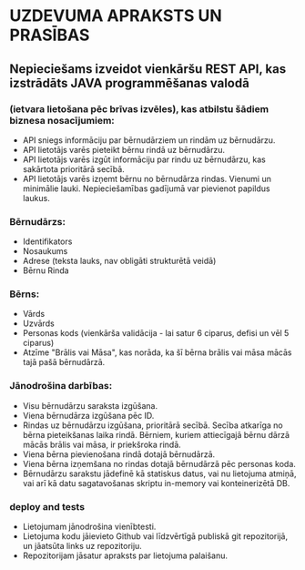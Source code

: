 # UZDEVUMA APRAKSTS UN PRASĪBAS

## Nepieciešams izveidot vienkāršu REST API, kas izstrādāts JAVA programmēšanas valodā

### (ietvara lietošana pēc brīvas izvēles), kas atbilstu šādiem biznesa nosacījumiem:

* API sniegs informāciju par bērnudārziem un rindām uz bērnudārzu.
* API lietotājs varēs pieteikt bērnu rindā uz bērnudārzu.
* API lietotājs varēs izgūt informāciju par rindu uz bērnudārzu, kas sakārtota prioritārā
secībā.
* API lietotājs varēs izņemt bērnu no bērnudārza rindas.
Vienumi un minimālie lauki. Nepieciešamības gadījumā var pievienot papildus laukus.
### Bērnudārzs:
* Identifikators
* Nosaukums
* Adrese (teksta lauks, nav obligāti strukturētā veidā)
* Bērnu Rinda
### Bērns:
* Vārds
* Uzvārds
* Personas kods (vienkārša validācija - lai satur 6 ciparus, defisi un vēl 5 ciparus)
* Atzīme "Brālis vai Māsa", kas norāda, ka šī bērna brālis vai māsa mācās tajā pašā
bērnudārzā.
### Jānodrošina darbības:
* Visu bērnudārzu saraksta izgūšana.
* Viena bērnudārza izgūšana pēc ID.
* Rindas uz bērnudārzu izgūšana, prioritārā secībā. Secība atkarīga no bērna pieteikšanas laika rindā. Bērniem, kuriem attiecīgajā bērnu dārzā mācās brālis vai māsa, ir priekšroka rindā.
* Viena bērna pievienošana rindā dotajā bērnudārzā.
* Viena bērna izņemšana no rindas dotajā bērnudārzā pēc personas koda.
* Bērnudārzu sarakstu jādefinē kā statiskus datus, vai nu lietojuma atmiņā, vai arī kā datu sagatavošanas skriptu in-memory vai konteinerizētā DB.
### deploy and tests
* Lietojumam jānodrošina vienībtesti.
* Lietojuma kodu jāievieto Github vai līdzvērtīgā publiskā git repozitorijā, un jāatsūta links uz
repozitoriju.
* Repozitorijam jāsatur apraksts par lietojuma palaišanu.
